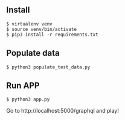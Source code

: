 
## Install
```
$ virtualenv venv
$ source venv/bin/activate
$ pip3 install -r requirements.txt
```

## Populate data
```
$ python3 populate_test_data.py
```

## Run APP
```
$ python3 app.py
```
Go to http://localhost:5000/graphql and play!
